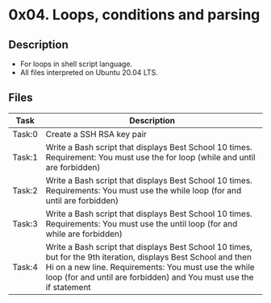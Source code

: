 # 0x04. Loops, conditions and parsing

## Description
- For loops in shell script language.
- All files interpreted on Ubuntu 20.04 LTS.

## Files
| Task | Description |
| ---- | ----------- |
| Task:0 | Create a SSH RSA key pair |
| Task:1 | Write a Bash script that displays Best School 10 times. Requirement: You must use the for loop (while and until are forbidden) |
| Task:2 | Write a Bash script that displays Best School 10 times. Requirements: You must use the while loop (for and until are forbidden) |
| Task:3 | Write a Bash script that displays Best School 10 times. Requirements: You must use the until loop (for and while are forbidden) |
| Task:4 | Write a Bash script that displays Best School 10 times, but for the 9th iteration, displays Best School and then Hi on a new line. Requirements: You must use the while loop (for and until are forbidden) and You must use the if statement |
